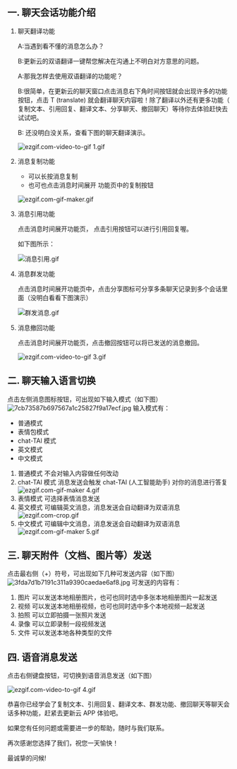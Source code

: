 ## 一. 聊天会话功能介绍

1. 聊天翻译功能

   A:当遇到看不懂的消息怎么办？

   B:更新云的双语翻译一键帮您解决在沟通上不明白对方意思的问题。

   A:那我怎样去使用双语翻译的功能呢？

   B:很简单，在更新云的聊天窗口点击消息右下角时间按钮就会出现许多的功能按钮，点击 T (translate) 就会翻译聊天内容啦！除了翻译以外还有更多功能（ 复制文本、引用回复、翻译文本、分享聊天、撤回聊天）等待你去体验赶快去试试吧。

   B: 还没明白没关系，查看下图的聊天翻译演示。
   
   ![ezgif.com-video-to-gif _1_.gif](https://s2.loli.net/2023/09/01/A4JvN3a9W2gCPQh.gif)

3. 消息复制功能

   * 可以长按消息复制
   * 也可也点击消息时间展开 功能页中的复制按钮

   ![ezgif.com-gif-maker.gif](https://s2.loli.net/2023/09/01/OdfPT3BIFs9uHW2.gif)
3. 消息引用功能

   点击消息时间展开功能页， 点击引用按钮可以进行引用回复喔。

   如下图所示：
   
   ![消息引用.gif](https://s2.loli.net/2023/09/01/eLcTDnyo3QhMEgi.gif)
   

4. 消息群发功能

   点击消息时间展开功能页中，点击分享图标可分享多条聊天记录到多个会话里面（没明白看看下图演示）

   ![群发消息.gif](https://s2.loli.net/2023/09/01/DXYSHtknJTbGfLo.gif)
   

5. 消息撤回功能

   点击消息时间展开功能页，点击撤回按钮可以将已发送的消息撤回。
   
   ![ezgif.com-video-to-gif _3_.gif](https://s2.loli.net/2023/09/01/HvLwhlqcp4JrOEf.gif)

## 二. 聊天输入语言切换
点击左侧消息图标按钮，可出现如下输入模式（如下图）
![7cb73587b697567a1c25827f9a17ecf.jpg](https://s2.loli.net/2023/09/01/jd1PAacWHFInsVG.jpg)
   输入模式有：
   * 普通模式
   * 表情包模式
   * chat-TAl 模式
   * 英文模式
   * 中文模式
1. 普通模式
   不会对输入内容做任何改动
2. chat-TAl 模式
   消息发送会触发 chat-TAl (人工智能助手) 对你的消息进行答复
   ![ezgif.com-gif-maker _4_.gif](https://s2.loli.net/2023/09/01/R3OFqt2VNB4ceMh.gif)
4. 表情模式
   可选择表情消息发送
5. 英文模式
   可编辑英文消息，消息发送会自动翻译为双语消息
   ![ezgif.com-crop.gif](https://s2.loli.net/2023/09/01/h3TBymuCMQ4ZjGO.gif)
7. 中文模式
   可编辑中文消息，消息发送会自动翻译为双语消息
   ![ezgif.com-gif-maker _5_.gif](https://s2.loli.net/2023/09/01/rvdxwND6uy4aVRj.gif)

## 三. 聊天附件（文档、图片等）发送
点击最右侧（+）符号，可出现如下几种可发送内容（如下图）
![3fda7d1b7191c311a9390caedae6af8.jpg](https://s2.loli.net/2023/09/01/H6JO9EQ54w3LBYx.jpg)
可发送的内容有：
1. 图片
   可以发送本地相册图片，也可也同时选中多张本地相册图片一起发送
2. 视频
   可以发送本地相册视频，也可也同时选中多个本地视频一起发送
3. 拍照
   可以立即拍摄一张照片发送
4. 录像
   可以立即录制一段视频发送
5. 文件
   可以发送本地各种类型的文件

## 四. 语音消息发送
点击右侧键盘按钮，可切换到语音消息发送（如下图）

![ezgif.com-video-to-gif _4_.gif](https://s2.loli.net/2023/09/01/ytxBoWUJCHzOLI6.gif)

恭喜你已经学会了复制文本、引用回复、翻译文本、群发功能、撤回聊天等聊天会话多种功能，赶紧去更新云 APP 体验吧。

如果您有任何问题或需要进一步的帮助，随时与我们联系。

再次感谢您选择了我们，祝您一天愉快！

最诚挚的问候!




